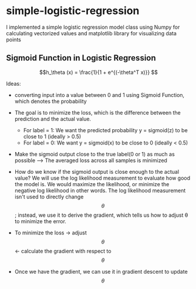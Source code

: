 # simple-logistic-regression
I implemented a simple logistic regression model class using Numpy for calculating vectorized values and matplotlib library for visualizing data points
## Sigmoid Function in Logistic Regression
$$h_\theta (x) = \frac{1}{1 + e^{(-\theta^T x)}} $$

Ideas:
- converting input into a value between 0 and 1 using Sigmoid Function, which denotes the probability
- The goal is to minimize the loss, which is the difference between the prediction and the actual value.
    - For label = 1: We want the predicted probability y = sigmoid(z) to be close to 1 (ideally > 0.5)
    - For label = 0: We want y = sigmoid(x) to be close to 0 (ideally < 0.5)

- Make the sigmoid output close to the true label(0 or 1) as much as possible --> The averaged loss across all samples is minimized
- How do we know if the sigmoid output is close enough to the actual value? We will use the log likelihood measurement to evaluate how good the model is. We would maximize the likelihood, or minimize the negative log likelihood in other words. The log likelihood measurement isn't used to directly change $$\theta$$; instead, we use it to derive the gradient, which tells us how to adjust θ to minimize the error.
- To minimize the loss -> adjust $$\theta$$ <- calculate the gradient with respect to $$\theta$$
- Once we have the gradient, we can use it in gradient descent to update $$\theta$$


